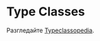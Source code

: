 Type Classes
============

Разгледайте [Typeclassopedia](https://wiki.haskell.org/Typeclassopedia).
